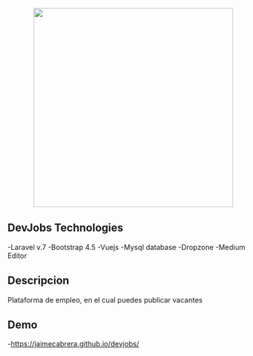 <p align="center"><img src="https://res.cloudinary.com/dtfbvvkyp/image/upload/v1566331377/laravel-logolockup-cmyk-red.svg" width="400"></p>



## DevJobs Technologies
-Laravel v.7
-Bootstrap 4.5
-Vuejs
-Mysql database
-Dropzone
-Medium Editor

## Descripcion
Plataforma de empleo, en el cual puedes publicar vacantes 
## Demo
-https://jaimecabrera.github.io/devjobs/



